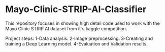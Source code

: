 # Mayo-Clinic-STRIP-AI-Classifier
This repository focuses in showing high detail code used to work with the Mayo Clinic STRIP AI dataset from it´s kaggle competition.


Project steps:
  1-Data analysis.
  2-Image preprocessing.
  3-Creating and training a Deep Learning model.
  4-Evaluation and Validation results.
